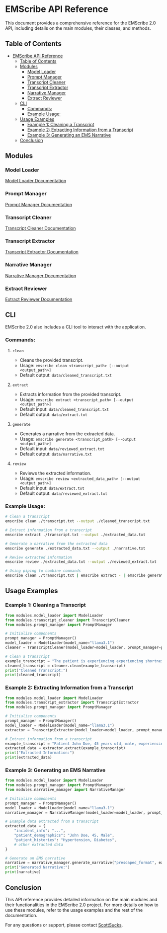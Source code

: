 # EMScribe API Reference

This document provides a comprehensive reference for the EMScribe 2.0 API, including details on the main modules, their classes, and methods.

## Table of Contents

- [EMScribe API Reference](#emscribe-api-reference)
   - [Table of Contents](#table-of-contents)
   - [Modules](#modules)
      - [Model Loader](#model-loader)
      - [Prompt Manager](#prompt-manager)
      - [Transcript Cleaner](#transcript-cleaner)
      - [Transcript Extractor](#transcript-extractor)
      - [Narrative Manager](#narrative-manager)
      - [Extract Reviewer](#extract-reviewer)
   - [CLI](#cli)
      - [Commands:](#commands)
      - [Example Usage:](#example-usage)
   - [Usage Examples](#usage-examples)
      - [Example 1: Cleaning a Transcript](#example-1-cleaning-a-transcript)
      - [Example 2: Extracting Information from a Transcript](#example-2-extracting-information-from-a-transcript)
      - [Example 3: Generating an EMS Narrative](#example-3-generating-an-ems-narrative)
   - [Conclusion](#conclusion)

## Modules

### Model Loader

[Model Loader Documentation](model_loader.md)

### Prompt Manager

[Prompt Manager Documentation](prompt_manager.md)

### Transcript Cleaner

[Transcript Cleaner Documentation](transcript_cleaner.md)

### Transcript Extractor

[Transcript Extractor Documentation](transcript_extractor.md)

### Narrative Manager

[Narrative Manager Documentation](narrative_manager.md)

### Extract Reviewer

[Extract Reviewer Documentation](extract_reviewer.md)

## CLI

EMScribe 2.0 also includes a CLI tool to interact with the application.

### Commands:

1. `clean`
   - Cleans the provided transcript.
   - Usage: `emscribe clean <transcript_path> [--output <output_path>]`
   - Default output: `data/cleaned_transcript.txt`

2. `extract`
   - Extracts information from the provided transcript.
   - Usage: `emscribe extract <transcript_path> [--output <output_path>]`
   - Default input: `data/cleaned_transcript.txt`
   - Default output: `data/extract.txt`

3. `generate`
   - Generates a narrative from the extracted data.
   - Usage: `emscribe generate <transcript_path> [--output <output_path>]`
   - Default input: `data/reviewed_extract.txt`
   - Default output: `data/narrative.txt`

4. `review`
   - Reviews the extracted information.
   - Usage: `emscribe review <extracted_data_path> [--output <output_path>]`
   - Default input: `data/extract.txt`
   - Default output: `data/reviewed_extract.txt`

### Example Usage:

```sh
# Clean a transcript
emscribe clean ./transcript.txt --output ./cleaned_transcript.txt

# Extract information from a transcript
emscribe extract ./transcript.txt --output ./extracted_data.txt

# Generate a narrative from the extracted data
emscribe generate ./extracted_data.txt --output ./narrative.txt

# Review extracted information
emscribe review ./extracted_data.txt --output ./reviewed_extract.txt

# Using piping to combine commands
emscribe clean ./transcript.txt | emscribe extract - | emscribe generate - --output ./narrative.txt
```

## Usage Examples

### Example 1: Cleaning a Transcript

```python
from modules.model_loader import ModelLoader
from modules.transcript_cleaner import TranscriptCleaner
from modules.prompt_manager import PromptManager

# Initialize components
prompt_manager = PromptManager()
model_loader = ModelLoader(model_name="llama3.1")
cleaner = TranscriptCleaner(model_loader=model_loader, prompt_manager=prompt_manager)

# Clean a transcript
example_transcript = "The patient is experiencing experiencing shortness of breath. The patient is The patient is also complaining of chest pain."
cleaned_transcript = cleaner.clean(example_transcript)
print("Cleaned Transcript:")
print(cleaned_transcript)
```

### Example 2: Extracting Information from a Transcript

```python
from modules.model_loader import ModelLoader
from modules.transcript_extractor import TranscriptExtractor
from modules.prompt_manager import PromptManager

# Initialize components
prompt_manager = PromptManager()
model_loader = ModelLoader(model_name="llama3.1")
extractor = TranscriptExtractor(model_loader=model_loader, prompt_manager=prompt_manager)

# Extract information from a transcript
example_transcript = "Patient John Doe, 45 years old, male, experiencing chest pain for the past 2 hours. History of hypertension and diabetes."
extracted_data = extractor.extract(example_transcript)
print("Extracted Information:")
print(extracted_data)
```

### Example 3: Generating an EMS Narrative

```python
from modules.model_loader import ModelLoader
from modules.prompt_manager import PromptManager
from modules.narrative_manager import NarrativeManager

# Initialize components
prompt_manager = PromptManager()
model_loader = ModelLoader(model_name="llama3.1")
narrative_manager = NarrativeManager(model_loader=model_loader, prompt_manager=prompt_manager)

# Example data extracted from a transcript
extracted_data = {
    "incident_info": "...",
    "patient_demographics": "John Doe, 45, Male",
    "patient_histories": "Hypertension, Diabetes",
    # other extracted data
}

# Generate an EMS narrative
narrative = narrative_manager.generate_narrative("presoaped_format", extracted_data)
print("Generated Narrative:")
print(narrative)
```

## Conclusion

This API reference provides detailed information on the main modules and their functionalities in the EMScribe 2.0 project. For more details on how to use these modules, refer to the usage examples and the rest of the documentation.

For any questions or support, please contact [ScottSucks](https://github.com/ScottSucksAtProgramming).
